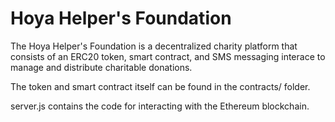 # Hoya Helper's Foundation
The Hoya Helper's Foundation is a decentralized charity platform that consists of an ERC20 token, smart contract, and SMS messaging interace to manage and distribute charitable donations.

The token and smart contract itself can be found in the contracts/ folder.

server.js contains the code for interacting with the Ethereum blockchain.
